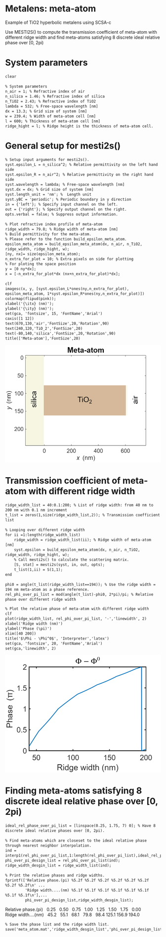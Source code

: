 # Metalens: meta-atom


Example of TiO2 hyperbolic metalens using SCSA-c




Use MESTI2S() to compute the transmission coefficient of meta-atom with different ridge width and find meta-atoms satisfying 8 discrete ideal relative phase over [0, 2pi)


# System parameters

```matlab:Code
clear

% System parameters
n_air = 1; % Refractive index of air
n_silica = 1.46; % Refractive index of silica
n_TiO2 = 2.43; % Refractive index of TiO2
lambda = 532; % Free-space wavelength [nm]
dx = 13.3; % Grid size of system [nm]
w = 239.4; % Width of meta-atom cell [nm]
l = 600; % Thickness of meta-atom cell [nm]
ridge_hight = l; % Ridge height is the thickness of meta-atom cell.
```

# General setup for  mesti2s()

```matlab:Code
% Setup input arguments for mesti2s(). 
syst.epsilon_L = n_silica^2; % Relative permittivity on the left hand side
syst.epsilon_R = n_air^2; % Relative permittivity on the right hand side
syst.wavelength = lambda; % Free-space wavelength [nm]
syst.dx = dx; % Grid size of system [nm]
syst.length_unit = 'nm'; %  Length unit
syst.yBC = 'periodic'; % Periodic boundary in y direction
in = {'left'}; % Specify input channel on the left.
out = {'right'}; % Specify output channel on the right.
opts.verbal = false; % Suppress output information.

% Plot refractive index profile of meta-atom
ridge_width = 79.8; % Ridge width of meta-atom [nm]
% Build permittivity for the meta-atom. 
% Please refer to the function build_epsilon_meta_atom.    
epsilon_meta_atom = build_epsilon_meta_atom(dx, n_air, n_TiO2, ridge_width, ridge_hight, w);
[ny, nx]= size(epsilon_meta_atom);
n_extra_for_plot = 10; % Extra pixels on side for plotting
% For ploting the space position
y = [0 ny*dx];
x = [-n_extra_for_plot*dx (nx+n_extra_for_plot)*dx]; 

clf
imagesc(x, y, [syst.epsilon_L*ones(ny,n_extra_for_plot), epsilon_meta_atom, 1*syst.epsilon_R*ones(ny,n_extra_for_plot)])
colormap(flipud(pink));
xlabel('{\itx} (nm)');
ylabel('{\ity} (nm)');
set(gca, 'fontsize', 15, 'FontName','Arial')
caxis([1 12])
text(670,130,'air','FontSize',20,'Rotation',90)
text(240,120,'TiO_2','FontSize',20)
text(-80,140,'silica','FontSize',20,'Rotation',90)
title(['Meta-atom'],'FontSize',20)
```


![meta_atom_design_structure.png](meta_atom_design_structure.png)

# Transmission coefficient of meta-atom with different ridge width

```matlab:Code
ridge_width_list = 40:0.1:200; % List of ridge width: from 40 nm to 200 nm with 0.1 nm increment
t_list = zeros(1,size(ridge_width_list,2)); % Transmission coefficient list

% Looping over different ridge width
for ii =1:length(ridge_width_list)
    ridge_width = ridge_width_list(ii); % Ridge width of meta-atom [nm]
    syst.epsilon = build_epsilon_meta_atom(dx, n_air, n_TiO2, ridge_width, ridge_hight, w);
    % Call mesti2s() to calculate the scattering matrix.
    [S, stat] = mesti2s(syst, in, out, opts);        
    t_list(1,ii) = S(1,1);
end

phi0 = angle(t_list(ridge_width_list==194)); % Use the ridge width = 194 nm meta-atom as a phase reference.
rel_phi_over_pi_list = mod(angle(t_list)-phi0, 2*pi)/pi; % Relative phase over different ridge width
```


```matlab:Code
% Plot the relative phase of meta-atom with different ridge width
clf
plot(ridge_width_list, rel_phi_over_pi_list, '-','linewidth', 2)
xlabel('Ridge width (nm)')
ylabel('Phase (\pi)')
xlim([40 200])
title('$\Phi - \Phi^0$', 'Interpreter','latex')
set(gca, 'fontsize', 20, 'FontName','Arial')
set(gca,'linewidth', 2)
```


![meta_atom_design_relative_phase.png](meta_atom_design_relative_phase.png)

# Finding meta-atoms satisfying 8 discrete ideal relative phase over [0, 2pi)

```matlab:Code
ideal_rel_phase_over_pi_list = [linspace(0.25, 1.75, 7) 0]; % Have 8 discrete ideal relative phases over [0, 2pi).

% Find meta-atoms which are closeset to the ideal relative phase through nearest neighbor interpolation.
ind = interp1(rel_phi_over_pi_list,1:length(rel_phi_over_pi_list),ideal_rel_phase_over_pi_list,'nearest');
phi_over_pi_design_list = rel_phi_over_pi_list(ind); 
ridge_width_desgin_list = ridge_width_list(ind); 

% Print the relative phases and ridge widths.
fprintf(['Relative phase.(pi) %5.2f %5.2f %5.2f %5.2f %5.2f %5.2f %5.2f %5.2f\n' ...
         'Ridge width....(nm) %5.1f %5.1f %5.1f %5.1f %5.1f %5.1f %5.1f %5.1f\n'],...
         phi_over_pi_design_list,ridge_width_desgin_list);
```

Relative phase.(pi) &nbsp; 0.25 &nbsp; 0.50 &nbsp; 0.75 &nbsp; 1.00 &nbsp; 1.25 &nbsp; 1.50 &nbsp; 1.75 &nbsp; 0.00<br>
Ridge width....(nm) &nbsp; 45.2 &nbsp; 55.1 &nbsp; 68.1 &nbsp; 79.8 &nbsp; 98.4 125.1 156.9 194.0<br>


```matlab:Code
% Save the phase list and the ridge width list.
save('meta_atom.mat','ridge_width_desgin_list','phi_over_pi_design_list')
```